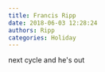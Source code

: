 ```yaml
---
title: Francis Ripp
date: 2018-06-03 12:28:24
authors: Ripp
categories: Holiday
---
```


 next cycle and he's out